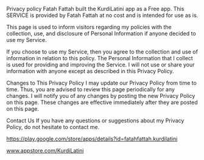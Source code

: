 Privacy policy Fatah Fattah built the KurdiLatini app as a Free app. This SERVICE is provided by Fatah Fattah at no cost and is intended for use as is.

This page is used to inform visitors regarding my policies with the collection, use, and disclosure of Personal Information if anyone decided to use my Service.

If you choose to use my Service, then you agree to the collection and use of information in relation to this policy. The Personal Information that I collect is used for providing and improving the Service. I will not use or share your information with anyone except as described in this Privacy Policy.

Changes to This Privacy Policy I may update our Privacy Policy from time to time. Thus, you are advised to review this page periodically for any changes. I will notify you of any changes by posting the new Privacy Policy on this page. These changes are effective immediately after they are posted on this page.

Contact Us If you have any questions or suggestions about my Privacy Policy, do not hesitate to contact me.


https://play.google.com/store/apps/details?id=fatahfattah.kurdilatini

www.appstore.com/KurdiLatini
